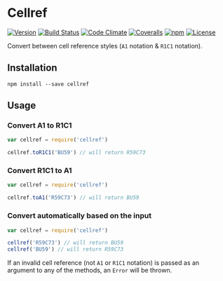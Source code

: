 # Cellref

[![Version](https://img.shields.io/npm/v/cellref.svg?style=flat-square)](https://www.npmjs.com/package/cellref)
[![Build Status](https://img.shields.io/travis/mike182uk/cellref.svg?style=flat-square)](http://travis-ci.org/mike182uk/cellref)
[![Code Climate](https://img.shields.io/codeclimate/github/mike182uk/cellref.svg?style=flat-square)](https://codeclimate.com/github/mike182uk/cellref)
[![Coveralls](https://img.shields.io/coveralls/mike182uk/cellref/master.svg?style=flat-square)](https://coveralls.io/r/mike182uk/cellref)
[![npm](https://img.shields.io/npm/dm/cellref.svg?style=flat-square)](https://www.npmjs.com/package/cellref)
[![License](https://img.shields.io/github/license/mike182uk/cellref.svg?style=flat-square)](https://www.npmjs.com/package/cellref)

Convert between cell reference styles (`A1` notation & `R1C1` notation).

## Installation

```
npm install --save cellref
```

## Usage

### Convert A1 to R1C1

```js
var cellref = require('cellref')

cellref.toR1C1('BU59') // will return R59C73
```

### Convert R1C1 to A1

```js
var cellref = require('cellref')

cellref.toA1('R59C73') // will return BU59
```

### Convert automatically based on the input

```js
var cellref = require('cellref')

cellref('R59C73') // will return BU59
cellref('BU59') // will return R59C73
```

If an invalid cell reference (not `A1` or `R1C1` notation) is passed as an argument to any of the methods, an `Error` will be thrown.
